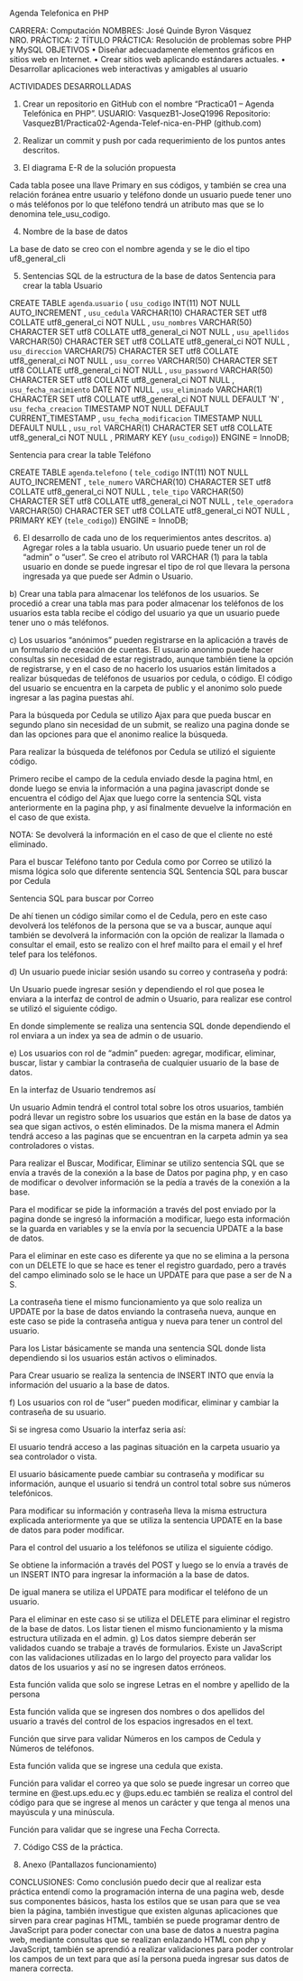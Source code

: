  Agenda Telefonica en PHP

CARRERA: Computación 
NOMBRES: José Quinde
                       Byron Vásquez   	
NRO. PRÁCTICA:	2	TÍTULO PRÁCTICA: Resolución de problemas sobre PHP y MySQL
OBJETIVOS
•  Diseñar adecuadamente elementos gráficos en sitios web en Internet.
• Crear sitios web aplicando estándares actuales.
• Desarrollar aplicaciones web interactivas y amigables al usuario

ACTIVIDADES DESARROLLADAS
1)	Crear un repositorio en GitHub con el nombre “Practica01 – Agenda Telefónica en PHP”.
USUARIO: VasquezB1-JoseQ1996
Repositorio: VasquezB1/Practica02-Agenda-Telef-nica-en-PHP (github.com) 

 


2)	Realizar un commit y push por cada requerimiento de los puntos antes descritos. 
3)	El diagrama E-R de la solución propuesta

 

Cada tabla posee una llave Primary en sus códigos, y también se crea una relación foránea entre usuario y teléfono donde un usuario puede tener uno o más teléfonos por lo que teléfono tendrá un atributo mas que se lo denomina tele_usu_codigo.

4)	 Nombre de la base de datos
 
La base de dato se creo con el nombre agenda y se le dio el tipo uf8_general_cli
 

5)	Sentencias SQL de la estructura de la base de datos
Sentencia para crear la tabla Usuario
 
CREATE TABLE `agenda`.`usuario` ( `usu_codigo` INT(11) NOT NULL AUTO_INCREMENT ,  `usu_cedula` VARCHAR(10) CHARACTER SET utf8 COLLATE utf8_general_ci NOT NULL ,  `usu_nombres` VARCHAR(50) CHARACTER SET utf8 COLLATE utf8_general_ci NOT NULL ,  `usu_apellidos` VARCHAR(50) CHARACTER SET utf8 COLLATE utf8_general_ci NOT NULL ,  `usu_direccion` VARCHAR(75) CHARACTER SET utf8 COLLATE utf8_general_ci NOT NULL ,  `usu_correo` VARCHAR(50) CHARACTER SET utf8 COLLATE utf8_general_ci NOT NULL ,  `usu_password` VARCHAR(50) CHARACTER SET utf8 COLLATE utf8_general_ci NOT NULL ,  `usu_fecha_nacimiento` DATE NOT NULL ,  `usu_eliminado` VARCHAR(1) CHARACTER SET utf8 COLLATE utf8_general_ci NOT NULL DEFAULT 'N' ,  `usu_fecha_creacion` TIMESTAMP NOT NULL DEFAULT CURRENT_TIMESTAMP ,  `usu_fecha_modificacion` TIMESTAMP NULL DEFAULT NULL ,  `usu_rol` VARCHAR(1) CHARACTER SET utf8 COLLATE utf8_general_ci NOT NULL ,    PRIMARY KEY  (`usu_codigo`)) ENGINE = InnoDB;


Sentencia para crear la table Teléfono

CREATE TABLE `agenda`.`telefono` ( `tele_codigo` INT(11) NOT NULL AUTO_INCREMENT ,  `tele_numero` VARCHAR(10) CHARACTER SET utf8 COLLATE utf8_general_ci NOT NULL ,  `tele_tipo` VARCHAR(50) CHARACTER SET utf8 COLLATE utf8_general_ci NOT NULL ,  `tele_operadora` VARCHAR(50) CHARACTER SET utf8 COLLATE utf8_general_ci NOT NULL ,    PRIMARY KEY  (`tele_codigo`)) ENGINE = InnoDB;


6)	El desarrollo de cada uno de los requerimientos antes descritos.
a)	Agregar roles a la tabla usuario. Un usuario puede tener un rol de “admin” o
“user”.
Se creo el atributo rol VARCHAR (1) para la tabla usuario en donde se puede ingresar el tipo de rol que llevara la persona ingresada ya que puede ser Admin o Usuario.
 
b)	Crear una tabla para almacenar los teléfonos de los usuarios.
Se procedió a crear una tabla mas para poder almacenar los teléfonos de los usuarios esta tabla recibe el código del usuario ya que un usuario puede tener uno o más teléfonos.

 
c)	Los usuarios “anónimos” pueden registrarse en la aplicación a través de un formulario de creación de cuentas.
El usuario anonimo puede hacer consultas sin necesidad de estar registrado, aunque también tiene la opción de registrarse, y en el caso de no hacerlo los usuarios están limitados a realizar búsquedas de teléfonos de usuarios por cedula, o código.
El código del usuario se encuentra en la carpeta de public y el anonimo solo puede ingresar a las pagina puestas ahí.
 

Para la búsqueda por Cedula se utilizo Ajax para que pueda buscar en segundo plano sin necesidad de un submit, se realizo una pagina donde se dan las opciones para que el anonimo realice la búsqueda.

Para realizar la búsqueda de teléfonos por Cedula se utilizó el siguiente código.
 

Primero recibe el campo de la cedula enviado desde la pagina html, en donde luego se envia la información a una pagina javascript donde se encuentra el código del Ajax que luego corre la sentencia SQL vista anteriormente en la pagina php, y así finalmente devuelve la información en el caso de que exista.

NOTA: Se devolverá la información en el caso de que el cliente no esté eliminado.

 

Para el buscar Teléfono tanto por Cedula como por Correo se utilizó la misma lógica solo que diferente sentencia SQL
Sentencia SQL para buscar por Cedula
 

Sentencia SQL para buscar por Correo
 

De ahí tienen un código similar como el de Cedula, pero en este caso devolverá los teléfonos de la persona que se va a buscar, aunque aquí también se devolverá la información con la opción de realizar la llamada o consultar el email, esto se realizo con el href mailto para el email y el href telef para los teléfonos.

d)	Un usuario puede iniciar sesión usando su correo y contraseña y podrá:

 

Un Usuario puede ingresar sesión y dependiendo el rol que posea le enviara a la interfaz de control de admin o Usuario, para realizar ese control se utilizó el siguiente código.
 

En donde simplemente se realiza una sentencia SQL donde dependiendo el rol enviara a un index ya sea de admin o de usuario.

e)	 Los usuarios con rol de “admin” pueden: agregar, modificar, eliminar, buscar, listar y cambiar la contraseña de cualquier usuario de la base de datos.

En la interfaz de Usuario tendremos así

 
Un usuario Admin tendrá el control total sobre los otros usuarios, también podrá llevar un registro sobre los usuarios que están en la base de datos ya sea que sigan activos, o estén eliminados.
De la misma manera el Admin tendrá acceso a las paginas que se encuentran en la carpeta admin ya sea controladores o vistas.
 

Para realizar el Buscar, Modificar, Eliminar se utilizo sentencia SQL que se envía a través de la conexión a la base de Datos por pagina php, y en caso de modificar o devolver información se la pedía a través de la conexión a la base.
 

Para el modificar se pide la información a través del post enviado por la pagina donde se ingresó la información a modificar, luego esta información se la guarda en variables y se la envía por la secuencia UPDATE a la base de datos.

 

Para el eliminar en este caso es diferente ya que no se elimina a la persona con un DELETE lo que se hace es tener el registro guardado, pero a través del campo eliminado solo se le hace un UPDATE para que pase a ser de N a S.
 

La contraseña tiene el mismo funcionamiento ya que solo realiza un UPDATE por la base de datos enviando la contraseña nueva, aunque en este caso se pide la contraseña antigua y nueva para tener un control del usuario.

Para los Listar básicamente se manda una sentencia SQL donde lista dependiendo si los usuarios están activos o eliminados.
 

Para Crear usuario se realiza la sentencia de INSERT INTO que envía la información del usuario a la base de datos.
 

f)	Los usuarios con rol de “user” pueden modificar, eliminar y cambiar la
contraseña de su usuario.

Si se ingresa como Usuario la interfaz seria así:


















El usuario tendrá acceso a las paginas situación en la carpeta usuario ya sea controlador o vista.
 
El usuario básicamente puede cambiar su contraseña y modificar su información, aunque el usuario si tendrá un control total sobre sus números telefónicos.

Para modificar su información y contraseña lleva la misma estructura explicada anteriormente ya que se utiliza la sentencia UPDATE en la base de datos para poder modificar.

Para el control del usuario a los teléfonos se utiliza el siguiente código.
 

Se obtiene la información a través del POST y luego se lo envía a través de un INSERT INTO para ingresar la información a la base de datos.
 
De igual manera se utiliza el UPDATE para modificar el teléfono de un usuario.
 

Para el eliminar en este caso si se utiliza el DELETE para eliminar el registro de la base de datos.
Los listar tienen el mismo funcionamiento y la misma estructura utilizada en el admin.
g)	Los datos siempre deberán ser validados cuando se trabaje a través de formularios.
Existe un JavaScript con las validaciones utilizadas en lo largo del proyecto para validar los datos de los usuarios y así no se ingresen datos erróneos.
 
Esta función valida que solo se ingrese Letras en el nombre y apellido de la persona
 

Esta función valida que se ingresen dos nombres o dos apellidos del usuario a través del control de los espacios ingresados en el text.

 

Función que sirve para validar Números en los campos de Cedula y Números de teléfonos.

 

Esta función valida que se ingrese una cedula que exista.

 

Función para validar el correo ya que solo se puede ingresar un correo que termine en @est.ups.edu.ec y @ups.edu.ec también se realiza el control del código para que se ingrese al menos un carácter y que tenga al menos una mayúscula y una minúscula.

 
Función para validar que se ingrese una Fecha Correcta.
 

7)	Código CSS de la práctica.
 
 

8)	Anexo (Pantallazos funcionamiento)























































































































CONCLUSIONES:
Como conclusión puedo decir que al realizar esta práctica entendí como la programación interna de una pagina web, desde sus componentes básicos, hasta los estilos que se usan para que se vea bien la página, también investigue que existen algunas aplicaciones que sirven para crear paginas HTML, también se puede programar dentro de JavaScript para poder conectar con una base de datos a nuestra pagina web, mediante consultas que se realizan enlazando HTML con php y JavaScript, también se aprendió a realizar validaciones para poder controlar los campos de un text para que así la persona pueda ingresar sus datos de manera correcta.

